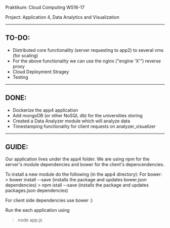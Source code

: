 Praktikum: Cloud Computing WS16-17

Project: Application 4, Data Analytics and Visualization

------
TO-DO:
------
- Distributed core functionality (server requesting to app2) to several vms (for scaling)
- For the above functionality we can use the nginx ("engine 'X'") reverse proxy 
- Cloud Deployment Stragey 
- Testing

------
DONE:
------
- Dockerize the app4 application
- Add mongoDB (or other NoSQL db) for the universities storing
- Created a Data Analyzer module which will analyze data
- Timestamping functionality for client requests on analyzer_visualizer  

------
GUIDE:
------

Our application lives under the app4 folder.
We are using npm for the server's module dependencies 
and bower for the client's depencendencies.

To install a new module do the following (in the app4 directory):
For bower:
    > bower install <package> --save (installs the package and updates bower.json dependencies)
    > npm istall <package> --save (installs the package and updates packages.json dependencies)

For client side dependencies use bower :)

Run the each application using
>node app.js

